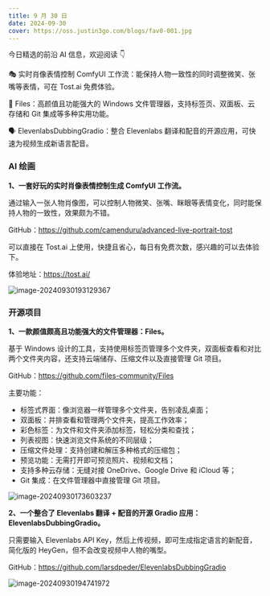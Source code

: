 ```yaml
---
title: 9 月 30 日
date: 2024-09-30
cover: https://oss.justin3go.com/blogs/fav0-001.jpg
---
```


今日精选的前沿 AI 信息，欢迎阅读 👇

🎭 实时肖像表情控制 ComfyUI 工作流：能保持人物一致性的同时调整微笑、张嘴等表情，可在 Tost.ai 免费体验。

📁 Files：高颜值且功能强大的 Windows 文件管理器，支持标签页、双面板、云存储和 Git 集成等多种实用功能。

🗣️ ElevenlabsDubbingGradio：整合 Elevenlabs 翻译和配音的开源应用，可快速为视频生成新语言配音。

### AI 绘画

**1、一套好玩的实时肖像表情控制生成 ComfyUI 工作流。**

通过输入一张人物肖像图，可以控制人物微笑、张嘴、眯眼等表情变化，同时能保持人物的一致性，效果颇为不错。

GitHub：https://github.com/camenduru/advanced-live-portrait-tost

可以直接在 Tost.ai 上使用，快捷且省心，每日有免费次数，感兴趣的可以去体验下。

体验地址：https://tost.ai/

![image-20240930193129367](https://cdn.jsdelivr.net/gh/freelander/oss@master/ai-daily/2024-09-30/image-20240930193129367.png)





### 开源项目

**1、一款颜值颇高且功能强大的文件管理器：Files。**

基于 Windows 设计的工具，支持使用标签页管理多个文件夹，双面板查看和对比两个文件夹内容，还支持云端储存、压缩文件以及直接管理 Git 项目。

GitHub：https://github.com/files-community/Files

主要功能：

- 标签式界面：像浏览器一样管理多个文件夹，告别凌乱桌面；
- 双面板：并排查看和管理两个文件夹，提高工作效率；
- 彩色标签：为文件和文件夹添加标签，轻松分类和查找；
- 列表视图：快速浏览文件系统的不同层级；
- 压缩文件处理：支持创建和解压多种格式的压缩包；
- 预览功能：无需打开即可预览照片、视频和文档；
- 支持多种云存储：无缝对接 OneDrive、Google Drive 和 iCloud 等；
- Git 集成：在文件管理器中直接管理 Git 项目。

![image-20240930173603237](https://cdn.jsdelivr.net/gh/freelander/oss@master/ai-daily/2024-09-30/image-20240930173603237.png)

**2、一个整合了 Elevenlabs 翻译 + 配音的开源 Gradio 应用：ElevenlabsDubbingGradio。**

只需要输入 Elevenlabs API Key，然后上传视频，即可生成指定语言的新配音，简化版的 HeyGen，但不会改变视频中人物的嘴型。

GitHub：https://github.com/larsdpeder/ElevenlabsDubbingGradio

![image-20240930194741972](https://cdn.jsdelivr.net/gh/freelander/oss@master/ai-daily/2024-09-30/image-20240930194741972.png)